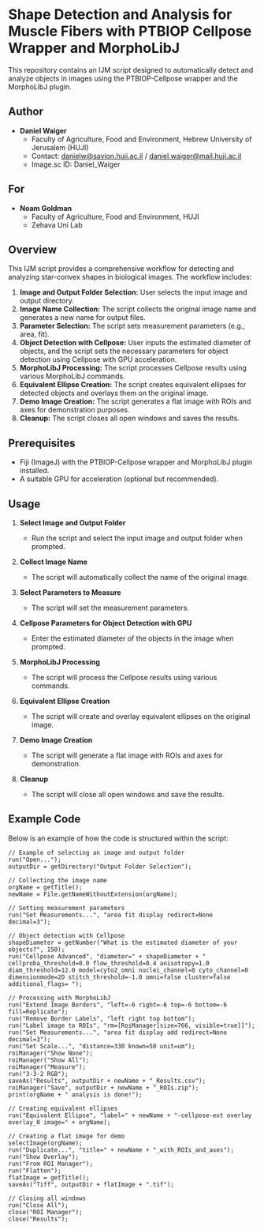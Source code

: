 # Shape Detection and Analysis for Muscle Fibers with PTBIOP Cellpose Wrapper and MorphoLibJ

This repository contains an IJM script designed to automatically detect and analyze objects in images using the PTBIOP-Cellpose wrapper and the MorphoLibJ plugin.

## Author

- **Daniel Waiger**
  - Faculty of Agriculture, Food and Environment, Hebrew University of Jerusalem (HUJI)
  - Contact: [danielw@savion.huji.ac.il](mailto:danielw@savion.huji.ac.il) / [daniel.waiger@mail.huji.ac.il](mailto:daniel.waiger@mail.huji.ac.il)
  - Image.sc ID: Daniel_Waiger

## For

- **Noam Goldman**
  - Faculty of Agriculture, Food and Environment, HUJI
  - Zehava Uni Lab

## Overview

This IJM script provides a comprehensive workflow for detecting and analyzing star-convex shapes in biological images. The workflow includes:

1. **Image and Output Folder Selection:** User selects the input image and output directory.
2. **Image Name Collection:** The script collects the original image name and generates a new name for output files.
3. **Parameter Selection:** The script sets measurement parameters (e.g., area, fit).
4. **Object Detection with Cellpose:** User inputs the estimated diameter of objects, and the script sets the necessary parameters for object detection using Cellpose with GPU acceleration.
5. **MorphoLibJ Processing:** The script processes Cellpose results using various MorphoLibJ commands.
6. **Equivalent Ellipse Creation:** The script creates equivalent ellipses for detected objects and overlays them on the original image.
7. **Demo Image Creation:** The script generates a flat image with ROIs and axes for demonstration purposes.
8. **Cleanup:** The script closes all open windows and saves the results.

## Prerequisites

- Fiji (ImageJ) with the PTBIOP-Cellpose wrapper and MorphoLibJ plugin installed.
- A suitable GPU for acceleration (optional but recommended).

## Usage

1. **Select Image and Output Folder**
   - Run the script and select the input image and output folder when prompted.

2. **Collect Image Name**
   - The script will automatically collect the name of the original image.

3. **Select Parameters to Measure**
   - The script will set the measurement parameters.

4. **Cellpose Parameters for Object Detection with GPU**
   - Enter the estimated diameter of the objects in the image when prompted.

5. **MorphoLibJ Processing**
   - The script will process the Cellpose results using various commands.

6. **Equivalent Ellipse Creation**
   - The script will create and overlay equivalent ellipses on the original image.

7. **Demo Image Creation**
   - The script will generate a flat image with ROIs and axes for demonstration.

8. **Cleanup**
   - The script will close all open windows and save the results.

## Example Code

Below is an example of how the code is structured within the script:

```ijm
// Example of selecting an image and output folder
run("Open...");
outputDir = getDirectory("Output Folder Selection");

// Collecting the image name
orgName = getTitle();
newName = File.getNameWithoutExtension(orgName);

// Setting measurement parameters
run("Set Measurements...", "area fit display redirect=None decimal=3");

// Object detection with Cellpose
shapeDiameter = getNumber("What is the estimated diameter of your objects?", 150);
run("Cellpose Advanced", "diameter=" + shapeDiameter + " cellproba_threshold=0.0 flow_threshold=0.4 anisotropy=1.0 diam_threshold=12.0 model=cyto2_omni nuclei_channel=0 cyto_channel=0 dimensionmode=2D stitch_threshold=-1.0 omni=false cluster=false additional_flags= ");

// Processing with MorphoLibJ
run("Extend Image Borders", "left=-6 right=-6 top=-6 bottom=-6 fill=Replicate");
run("Remove Border Labels", "left right top bottom");
run("Label image to ROIs", "rm=[RoiManager[size=766, visible=true]]");
run("Set Measurements...", "area fit display add redirect=None decimal=3");
run("Set Scale...", "distance=330 known=50 unit=um");
roiManager("Show None");
roiManager("Show All");
roiManager("Measure");
run("3-3-2 RGB");
saveAs("Results", outputDir + newName + "_Results.csv");
roiManager("Save", outputDir + newName + "_ROIs.zip");
print(orgName + " analysis is done!");

// Creating equivalent ellipses
run("Equivalent Ellipse", "label=" + newName + "-cellpose-ext overlay overlay_0 image=" + orgName);

// Creating a flat image for demo
selectImage(orgName);
run("Duplicate...", "title=" + newName + "_with_ROIs_and_axes");
run("Show Overlay");
run("From ROI Manager");
run("Flatten");
flatImage = getTitle();
saveAs("Tiff", outputDir + flatImage + ".tif");

// Closing all windows
run("Close All");
close("ROI Manager");
close("Results");
```